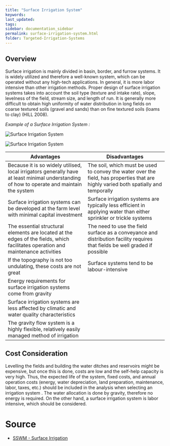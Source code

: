 ```yaml
---
title: "Surface Irrigation System"
keywords: 
last_updated: 
tags: 
sidebar: documentation_sidebar
permalink: surface-irrigation-system.html
folder: Targeted-Irrigation-Systems
---
```


## Overview

Surface irrigation is mainly divided in basin, border, and furrow systems. It is widely utilized and therefore a well-known system, which  can be operated without any high-tech applications. In general, it is more labor intensive than other irrigation methods. Proper design of  surface irrigation systems takes into account the soil type (texture and intake rate), slope, levelness of the field, stream size, and length of run. It is generally more difficult to obtain high uniformity of water  distribution in long fields on coarse textured soils (gravel and sands)  than on fine textured soils (loams to clay) (HILL 2008).

*Example of a Surface Irrigation System :*

![Surface Irrigation System](https://sswm.info/sites/default/files/inline-images/WALKER%202003.%20Examples%20of%20border%20irrigation%20systems_0.jpg)

![Surface Irrigation System](https://www.geo.fu-berlin.de/en/v/iwrm/Implementation/technical_measures/bilder/Bilder-irrigation/Furrow-irrigation-_titel2_.jpg?width=500)



| Advantages | Disadvantages |
| ---------- | ------------- |
| Because it is so widely utilised, local irrigators generally have at least minimal understanding of how to operate and maintain the system | The soil, which must be used to convey the water over the field, has properties that are highly varied both spatially and temporally  |
| Surface irrigation systems can be developed at the farm level with minimal capital investment | Surface irrigation systems are typically less efficient in applying water than either sprinkler or trickle systems  |
| The essential structural elements are located at the edges of the fields, which facilitates operation and maintenance activities  | The need to use the field surface as a conveyance and distribution facility requires that fields be well graded if possible |
| If the topography is not too undulating, these costs are not great | Surface systems tend to be labour-intensive  |
| Energy requirements for surface irrigation systems come from gravity | |
| Surface irrigation systems are less affected by climatic and water quality characteristics  | |
| The gravity flow system is a highly flexible, relatively easily managed method of irrigation  | |


## Cost Consideration

Levelling the fields and building the water ditches and reservoirs might be expensive, but once this is done, costs are low and the self-help capacity is very high. Thus, the expected life of the system, fixed  costs, and annual operation costs (energy, water depreciation, land  preparation, maintenance, labor, taxes, etc.) should be included in the analysis when selecting an irrigation system . The water  allocation is done by gravity, therefore no energy is required. On the other hand, a surface irrigation system is labor intensive, which  should be considered.



# Source

- [SSWM - Surface Irrigation](https://sswm.info/sswm-university-course/module-4-sustainable-water-supply/further-resources-water-use/surface-irrigation)